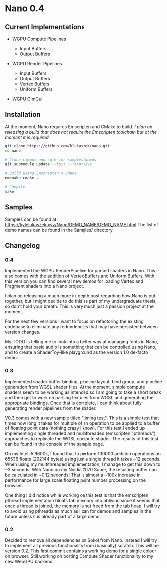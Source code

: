 # Nano 0.4

## Current Implementations

- WGPU Compute Pipelines
    - Input Buffers
    - Output Buffers

- WGPU Render Pipelines
    - Input Buffers
    - Output Buffers
    - Vertex Buffers
    - Uniform Buffers

- WGPU CImGui

## Installation

At the moment, Nano requires Emscripten and CMake to build.
*I plan on releasing a build that does not require the Emscripten toolchain
but at the moment it is *required*.*

```bash
git clone https://github.com/klukaszek/nano.git
cd nano

# Clone cimgui and cglm for samples/demos
git submodule update --init --recursive

# Build using Emscripten's CMake
emcmake cmake .

# Compile
make
```
## Samples

Samples can be found at https://kylelukaszek.xyz/Nano/DEMO_NAME/DEMO_NAME.html
The list of demo names can be found in the Samples/ directory.

## Changelog

### 0.4

Implemented the WGPU RenderPipeline for parsed shaders in Nano. This also comes with the addition of Vertex Buffers and Uniform Buffers. With this version you can find several new demos for loading Vertex and Fragment shaders into a Nano project.

I plan on releasing a much more in-depth post regarding how Nano is put together, but I might decide to do this as part of my undergraduate thesis, so don't hold your breath. This is very much just a passion project at the moment.

For the next few versions I want to focus on refactoring the existing codebase to eliminate any redundencies that may have persisted between version changes.

My TODO is telling me to look into a better way at managing fonts in Nano, ensuring that basic audio is something that can be controlled using Nano, and to create a ShaderToy-like playground as the version 1.0 de-facto demo.

### 0.3 
Implemented shader buffer binding, pipeline layout, bind group, and pipeline generation from WGSL shader files. At the moment, simple compute shaders seem to be working as intended so I am going to take a short break and then get to work on parsing textures from WGSL and generating the appropriate bindings. Once that is complete, I can think about fully generating render pipelines from the shader.

V0.3 comes with a new sample titled "timing test". This is a simple test that times how long it takes for multiple of an operation to be applied to a buffer of floating point data (nothing crazy I know). For this test I ended up implementing single threaded and multithreaded (emscripten "pthreads") approaches to replicate the WGSL compute shader. The results of this test can be found in the console of the sample page.

On my Intel i5 9600k, I found that to perform 100000 addition operations on 65536 floats (262144 bytes) using just a single thread it takes \~12 seconds. When using my multithreaded implementation, I manage to get this down to \~3 seconds. With Nano on my Nvidia 2070 Super, the resulting buffer can be calculated in \~0.12 seconds! That is almost a \~100x increase in performance for large scale floating point number processing on the browser.

One thing I did notice while working on this test is that the emscripten pthread implementation bloats tab memory into oblivion since it seems that once a thread is joined, the memory is not freed from the tab heap. I will try to avoid using pthreads as much as I can for demos and samples in the future unless it is already part of a large demo.

### 0.2
Decided to remove all dependencies on Sokol from Nano. Instead I will try to implement all previous functionality from (basically) scratch. This will be version 0.2. This first commit contains a working demo for a single colour on browser. Still working on porting Compute Shader functionality to my new WebGPU backend.
